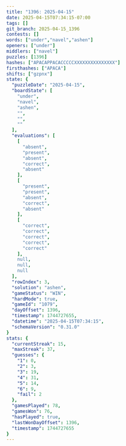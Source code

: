 ```yaml
---
title: "1396: 2025-04-15"
date: 2025-04-15T07:34:15-07:00
tags: []
git_branch: 2025-04-15_1396
contests: []
words: ["under","navel","ashen"]
openers: ["under"]
middlers: ["navel"]
puzzles: [1396]
hashes: ["APACAPPACACCCCCXXXXXXXXXXXXXXX"]
firsthashes: ["APACA"]
shifts: ["gzpnx"]
state: {
  "puzzleDate": "2025-04-15",
  "boardState": [
    "under",
    "navel",
    "ashen",
    "",
    "",
    ""
  ],
  "evaluations": [
    [
      "absent",
      "present",
      "absent",
      "correct",
      "absent"
    ],
    [
      "present",
      "present",
      "absent",
      "correct",
      "absent"
    ],
    [
      "correct",
      "correct",
      "correct",
      "correct",
      "correct"
    ],
    null,
    null,
    null
  ],
  "rowIndex": 3,
  "solution": "ashen",
  "gameStatus": "WIN",
  "hardMode": true,
  "gameId": "1079",
  "dayOffset": 1396,
  "timestamp": 1744727655,
  "datetime": "2025-04-15T07:34:15",
  "schemaVersion": "0.31.0"
}
stats: {
  "currentStreak": 15,
  "maxStreak": 37,
  "guesses": {
    "1": 0,
    "2": 3,
    "3": 19,
    "4": 31,
    "5": 14,
    "6": 9,
    "fail": 2
  },
  "gamesPlayed": 78,
  "gamesWon": 76,
  "hasPlayed": true,
  "lastWonDayOffset": 1396,
  "timestamp": 1744727655
}
---
```

<!-- more -->
